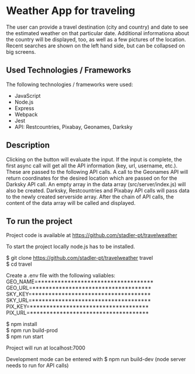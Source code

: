 # Weather App for traveling

The user can provide a travel destination (city and country) and date to see the estimated weather on that particular date. Additional informationa about the country will be displayed, too, as well as a few pictures of the location. Recent searches are shown on the left hand side, but can be collapsed on big screens.

## Used Technologies / Frameworks

The following technologies / frameworks were used:

- JavaScript
- Node.js
- Express
- Webpack
- Jest
- API: Restcountries, Pixabay, Geonames, Darksky

## Description

Clicking on the button will evaluate the input. If the input is complete, the first async call will get all the API information (key, url, username, etc.). These are passed to the following API calls. A call to the Geonames API will return coordinates for the desired location which are passed on for the Darksky API call. An empty array in the data array (src/server/index.js) will also be created. Darksky, Restcountries and Pixabay API calls will pass data to the newly created serverside array.
After the chain of API calls, the content of the data array will be called and displayed.

## To run the project

Project code is available at https://github.com/stadler-pt/travelweather

To start the project locally node.js has to be installed.

$ git clone https://github.com/stadler-pt/travelweather travel      \
$ cd travel

Create a .env file with the following valiables:  \
GEO_NAME=***********************************  \
GEO_URL=************************************  \
SKY_KEY=************************************  \
SKY_URL=************************************  \
PIX_KEY=************************************  \
PIX_URL=************************************  

$ npm install   \
$ npm run build-prod    \
$ npm run start

Project will run at localhost:7000

Development mode can be entered with
$ npm run build-dev
(node server needs to run for API calls)
